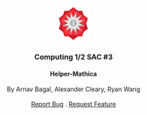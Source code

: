<br/>
<p align="center">
  <a href="https://github.com/ClearyCoding/HelperMathica-Computing_SAC3">
    <img src="assets/icon.png" alt="Logo" width="80" height="80">
  </a>

<h3 align="center">Computing 1/2 SAC #3</h3>
<h4 align="center">Helper-Mathica</h4>

  <p align="center">
    By Arnav Bagal, Alexander Cleary, Ryan Wang
    <br/>
    <br/>
    <a href="https://github.com/ClearyCoding/HelperMathica-Computing_SAC3/issues">Report Bug</a>
    .
    <a href="https://github.com/ClearyCoding/HelperMathica-Computing_SAC3/issues">Request Feature</a>
  </p>

